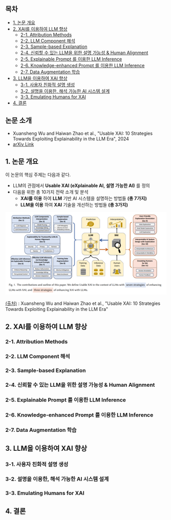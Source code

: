 
## 목차

* [1. 논문 개요](#1-논문-개요)
* [2. XAI를 이용하여 LLM 향상](#2-xai를-이용하여-llm-향상)
  * [2-1. Attribution Methods](#2-1-attribution-methods)
  * [2-2. LLM Component 해석](#2-2-llm-component-해석)
  * [2-3. Sample-based Explanation](#2-3-sample-based-explanation)
  * [2-4. 신뢰할 수 있는 LLM을 위한 설명 가능성 & Human Alignment](#2-4-신뢰할-수-있는-llm을-위한-설명-가능성--human-alignment)
  * [2-5. Explainable Prompt 를 이용한 LLM Inference](#2-5-explainable-prompt-를-이용한-llm-inference)
  * [2-6. Knowledge-enhanced Prompt 를 이용한 LLM Inference](#2-6-knowledge-enhanced-prompt-를-이용한-llm-inference)
  * [2-7. Data Augmentation 학습](#2-7-data-augmentation-학습)
* [3. LLM을 이용하여 XAI 향상](#3-llm을-이용하여-xai-향상)
  * [3-1. 사용자 친화적 설명 생성](#3-1-사용자-친화적-설명-생성)
  * [3-2. 설명을 이용한, 해석 가능한 AI 시스템 설계](#3-2-설명을-이용한-해석-가능한-ai-시스템-설계)
  * [3-3. Emulating Humans for XAI](#3-3-emulating-humans-for-xai)
* [4. 결론](#4-결론)

## 논문 소개

* Xuansheng Wu and Haiwan Zhao et al., "Usable XAI: 10 Strategies Towards Exploiting Explainability in the LLM Era", 2024
* [arXiv Link](https://arxiv.org/pdf/2403.08946)

## 1. 논문 개요

이 논문의 핵심 주제는 다음과 같다.

* LLM의 관점에서 **Usable XAI (eXplainable AI, 설명 가능한 AI)** 를 정의
* 다음을 위한 총 10가지 전략 소개 및 분석
  * **XAI를 이용** 하여 **LLM** 기반 AI 시스템을 설명하는 방법들 **(총 7가지)**
  * **LLM을 이용** 하여 **XAI** 기술을 개선하는 방법들 **(총 3가지)**

![image](../images/Usable_XAI_1.PNG)

[(출처)](https://arxiv.org/pdf/2403.08946) : Xuansheng Wu and Haiwan Zhao et al., "Usable XAI: 10 Strategies Towards Exploiting Explainability in the LLM Era"

## 2. XAI를 이용하여 LLM 향상

### 2-1. Attribution Methods

### 2-2. LLM Component 해석

### 2-3. Sample-based Explanation

### 2-4. 신뢰할 수 있는 LLM을 위한 설명 가능성 & Human Alignment

### 2-5. Explainable Prompt 를 이용한 LLM Inference

### 2-6. Knowledge-enhanced Prompt 를 이용한 LLM Inference

### 2-7. Data Augmentation 학습

## 3. LLM을 이용하여 XAI 향상

### 3-1. 사용자 친화적 설명 생성

### 3-2. 설명을 이용한, 해석 가능한 AI 시스템 설계

### 3-3. Emulating Humans for XAI

## 4. 결론
